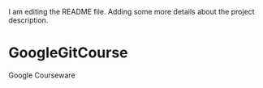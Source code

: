 I am editing the README file. Adding some more details about the project description.
# GoogleGitCourse
Google Courseware
